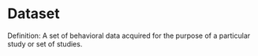 # Dataset

Definition: A set of behavioral data acquired for the purpose of a particular study or set of studies.
